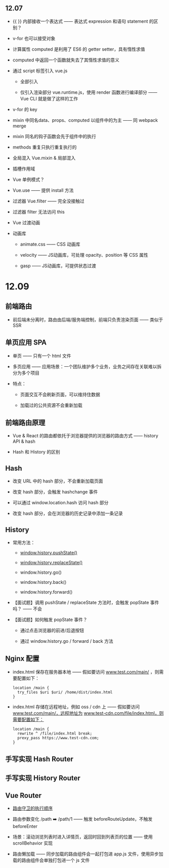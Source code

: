 ## 12.07

- {{ }} 内部接收一个表达式 —— 表达式 expression 和语句 statement 的区别？

- v-for 也可以接受对象

- 计算属性 computed 是利用了 ES6 的 getter setter，具有惰性求值

- computed 中返回一个函数就失去了其惰性求值的意义

- 通过 script 标签引入 vue.js

  - 全部引入

  - 仅引入渲染部分 vue.runtime.js，使用 render 函数进行编译部分 —— Vue CLI 就是做了这样的工作

- v-for 的 key

- mixin 中同名data、props、computed 以组件中的为主 —— 同 webpack merge

- mixin 同名的钩子函数会先于组件中的执行

- methods 重复只执行重复执行的

- 全局混入 Vue.mixin & 局部混入

- 插槽作用域

- Vue 单例模式？

- Vue.use —— 提供 install 方法

- 过滤器 Vue.filter —— 完全没接触过

- 过滤器 filter 无法访问 this

- Vue 过渡动画

- 动画库

  - animate.css —— CSS 动画库

  - velocity —— JS动画库，可处理 opacity、position 等 CSS 属性

  - gasp —— JS动画库，可提供状态过渡

# 12.09

## 前端路由

- 前后端未分离时，路由由后端/服务端控制，前端只负责渲染页面 —— 类似于 SSR

## 单页应用 SPA

- 单页 —— 只有一个 html 文件

- 多页应用 —— 应用场景：一个团队维护多个业务，业务之间存在关联难以拆分为多个项目

- 特点：

  - 页面交互不会刷新页面，可以维持住数据

  - 加载过的公共资源不会重新加载

## 前端路由原理

- Vue & React 的路由都依托于浏览器提供的浏览器的路由方式 —— history API & hash

- Hash 和 History 的区别

## Hash

- 改变 URL 中的 hash 部分，不会重新加载页面

- 改变 hash 部分，会触发 hashchange 事件

- 可以通过 window.location.hash 访问 hash 部分

- 改变 hash 部分，会在浏览器的历史记录中添加一条记录

## History

- 常用方法：

  - [window.history.pushState()](https://developer.mozilla.org/zh-CN/docs/Web/API/History/pushState)

  - [window.history.replaceState()](https://developer.mozilla.org/zh-CN/docs/Web/API/History/replaceState)

  - window.history.go()

  - window.history.back()

  - window.history.forward()

- 【面试题】调用 pushState / replaceState 方法时，会触发 popState 事件吗？ —— 不会

- 【面试题】如何触发 popState 事件？

  - 通过点击浏览器的前进/后退按钮

  - 通过 window.history.go / forward / back 方法

## Nginx 配置

- index.html 保存在服务器本地 —— 假如要访问 www.test.com/main/ ，则需要配置如下：

  ```nginx
  location /main {
  	try_files $uri $uri/ /home/dist/index.html
  }
  ```

- index.html 存储在远程地址，例如 oss / cdn 上 —— 假如要访问 www.test.com/main/，远程地址为 www.test-cdn.com/file/index.html，则需要配置如下：

  ```nginx
  location /main {
  	rewrite ^ /file/index.html break;
  	prexy_pass https://www.test-cdn.com;
  }
  ```

## 手写实现 Hash Router

## 手写实现 History Router

## Vue Router

- [路由守卫的执行顺序](https://router.vuejs.org/zh/guide/advanced/navigation-guards.html#%E5%AE%8C%E6%95%B4%E7%9A%84%E5%AF%BC%E8%88%AA%E8%A7%A3%E6%9E%90%E6%B5%81%E7%A8%8B)

- 路由参数变化 /path ➡️ /path/1 —— 触发 beforeRouteUpdate，不触发 beforeEnter

- 场景：滚动浏览列表时进入详情页，返回时回到列表页的位置 —— 使用 scrollBehavior 实现

- 路由懒加载 —— 同步加载的路由组件会一起打包进 app.js 文件，使用异步加载的路由组件会单独打包进一个 js 文件
